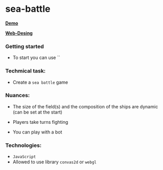 # sea-battle

**[Demo]()**

**[Web-Desing]()**

### Getting started
- To start you can use ``

### Techmical task:
- Create a `sea battle` game

### Nuances:
- The size of the field(s) and the composition of the ships are dynamic (can be set at the start)

- Players take turns fighting

- You can play with a bot

### Technologies:
- `JavaScript`
- Allowed to use library `convas2d` or `webgl`
